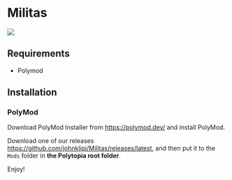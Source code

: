 ﻿# Militas
![](https://img.shields.io/github/downloads/johnklipi/Militas/total)
## Requirements

- Polymod

## Installation

### PolyMod

Download PolyMod Installer from https://polymod.dev/ and install PolyMod.

Download one of our releases https://github.com/johnklipi/Militas/releases/latest, and then put it to the `Mods` folder in **the Polytopia root folder**.

Enjoy!

